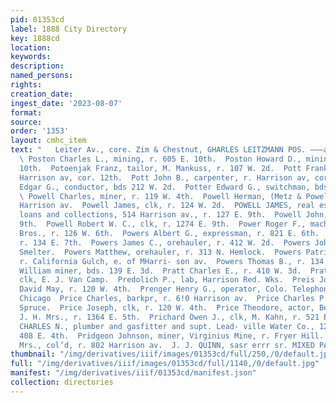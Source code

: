 ```yaml
---
pid: 01353cd
label: 1888 City Directory
key: 1888cd
location: 
keywords: 
description: 
named_persons: 
rights: 
creation_date: 
ingest_date: '2023-08-07'
format: 
source: 
order: '1353'
layout: cmhc_item
text: "   Leiter Av., core. Zim & Chestnut, GHARLES LEITZMANN POS. ———ase—( —<“<s*“;‘<éiSROSC
  \ Poston Charles L., mining, r. 605 E. 10th.  Poston Howard D., mining, r. 605 E.
  10th.  Potoenjak Franz, tailor, M. Mankuss, r. 107 W. 2d.  Pott Frank B. clk, r.
  Harrison av, cor. 12th.  Pott John B., carpenter, r. Harrison av, cor. 12th.  Potter
  Edgar G., conductor, bds 212 W. 2d.  Potter Edward G., switchman, bds. Midland Hotel.
  \ Powell Charles, miner, r. 119 W. 4th.  Powell Herman, (Metz & Powell,) r. 319
  Harrison av.  Powell James, clk, r. 124 W. 2d.  POWELL JAMES, real estate, mines,
  loans and collections, 514 Harrison av., r. 127 E. 9th.  Powell John, r. 1274 E.
  9th.  Powell Robert W. C., clk, r. 1274 E. 9th.  Power Roger F., machinist, Engelbach
  Bros., r. 126 W. 6th.  Powers Albert G., expressman, r. 821 E. 6th.  Powers Frank,
  r. 134 E. 7th.  Powers James C., orehauler, r. 412 W. 2d.  Powers John, lab, American
  Smelter.  Powers Matthew, orehauler, r. 313 N. Hemlock.  Powers Patrick, teamster,
  r. California Gulch, e. of MHarri- son av.  Powers Thomas B., r. 134 E. 7th.  Powers
  William miner, bds. 139 E. 3d.  Pratt Charles E., r. 410 W. 3d.  Pratt Clarence,
  clk, E. J. Van Camp.  Predolich P., lab, Harrison Red. Wks.  Preis Joseph, clk,
  David May, r. 120 W. 4th.  Prenger Henry G., operator, Colo. Telephone Co., r. 6
  Chicago  Price Charles, barkpr, r. 6!0 Harrison av.  Price Charles P., r. 410 N.
  Spruce.  Price Joseph, clk, r. 120 W. 4th.  Price Theodore, actor, Ben. Loeb.  Prichard
  J. H. Mrs., r. 1364 E. 5th.  Prichard Owen J., clk, M. Kahn, r. 521 E. 10th.  PRIDDY
  CHARLES N., plumber and gasfitter and supt. Lead- ville Water Co., 121 E. 5th, r.
  408 E. 4th.  Pridgeon Johnson, miner, Virginius Mine, r. Fryer Hill.  Prince Harriet
  Mrs., col’d, r. 802 Harrison av.  J. J. QUINN, sasr errr sr. MIXED PAINTS    "
thumbnail: "/img/derivatives/iiif/images/01353cd/full/250,/0/default.jpg"
full: "/img/derivatives/iiif/images/01353cd/full/1140,/0/default.jpg"
manifest: "/img/derivatives/iiif/01353cd/manifest.json"
collection: directories
---
```


